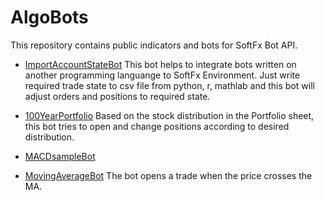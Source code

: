# AlgoBots
This repository contains public indicators and bots for SoftFx Bot API.

* [ImportAccountStateBot](https://github.com/SoftFx/AlgoBots/tree/develop/ImportAccountStateBot)
This bot helps to integrate bots written on another programming languange to SoftFx Environment. Just write required trade state to csv file from python, r, mathlab and this bot will adjust orders and positions to required state.

* [100YearPortfolio](https://github.com/SoftFx/AlgoBots/tree/develop/100YearPortfolio)
Based on the stock distribution in the Portfolio sheet, this bot tries to open and change positions according to desired distribution.

* [MACDsampleBot](https://github.com/SoftFx/AlgoBots/tree/develop/MACDsampleBot)

* [MovingAverageBot](https://github.com/SoftFx/AlgoBots/tree/develop/MovingAverageBot)
The bot opens a trade when the price crosses the MA.
